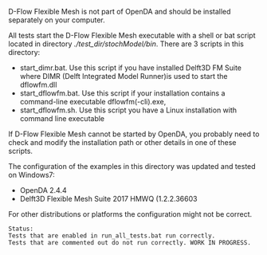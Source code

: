 D-Flow Flexible Mesh is not part of OpenDA and should be installed separately on your computer. 

All tests start the D-Flow Flexible Mesh executable with a shell or bat script located in directory *./test_dir/stochModel/bin*. There are 3 scripts in this directory:
 
- start_dimr.bat. Use this script if you have installed Delft3D FM Suite where DIMR (Delft Integrated Model Runner)is used to start the dflowfm.dll
- start_dflowfm.bat. Use this script if your installation contains a command-line executable dflowfm(-cli).exe,
- start_dflowfm.sh. Use this script you have a Linux installation with command line executable
 
If D-Flow Flexible Mesh cannot be started by OpenDA, you probably need to check and modify the installation path or other details in one of these scripts. 

The configuration of the examples in this directory was updated and tested on Windows7:

- OpenDA 2.4.4
- Delft3D Flexible Mesh Suite 2017 HMWQ (1.2.2.36603

For other distributions or platforms the configuration might not be correct.

	Status: 
	Tests that are enabled in run_all_tests.bat run correctly. 
	Tests that are commented out do not run correctly. WORK IN PROGRESS.


